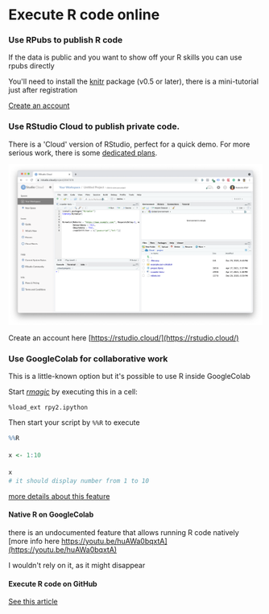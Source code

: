 # Execute R code online

### Use RPubs to publish R code

If the data is public and you want to show off your R skills you can use rpubs directly

You'll need to install the [knitr](https://github.com/yihui/knitr#readme) package \(v0.5 or later\), there is a mini-tutorial just after registration

[Create an account ](https://rpubs.com/)

### Use RStudio Cloud to publish private code.

There is a 'Cloud' version of RStudio, perfect for a quick demo. For more serious work, there is some [dedicated plans](https://rstudio.cloud/plans/free).

![](../.gitbook/assets/screenshot-2021-04-17-at-5.39.35-pm.png)

Create an account here [https://rstudio.cloud/](https://rstudio.cloud/)

### Use GoogleColab for collaborative work

This is a little-known option but it's possible to use R inside GoogleColab

Start [_rmagic_](https://rpy2.github.io/doc/latest/html/interactive.html) by executing this in a cell:

```text
%load_ext rpy2.ipython
```

Then start your script by `%%R` to execute

```r
%%R

x <- 1:10

x
# it should display number from 1 to 10
```

[more details about this feature](https://towardsdatascience.com/how-to-use-r-in-google-colab-b6e02d736497)

#### Native R on GoogleColab

there is an undocumented feature that allows running R code natively  
[more info here https://youtu.be/huAWa0bqxtA](https://youtu.be/huAWa0bqxtA)

I wouldn't rely on it, as it might disappear

#### Execute R code on GitHub

[See this article](launch-an-r-script-using-github-actions.md)





